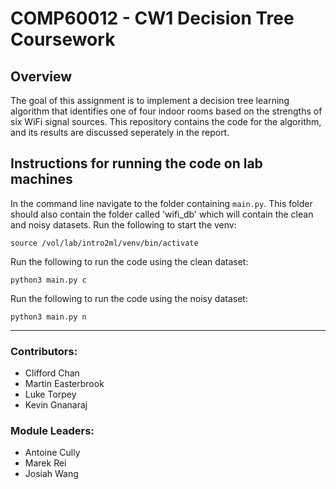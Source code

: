 # COMP60012 - CW1 Decision Tree Coursework

## Overview

The goal of this assignment is to implement a decision tree learning algorithm that identifies one of four indoor rooms based on the strengths of six WiFi signal sources. This repository contains the code for the algorithm, and its results are discussed seperately in the report.

## Instructions for running the code on lab machines

In the command line navigate to the folder containing `main.py`. This folder should also contain the folder called 'wifi_db' which will contain the clean and noisy datasets.
Run the following to start the venv:

```
source /vol/lab/intro2ml/venv/bin/activate
```

Run the following to run the code using the clean dataset:

```
python3 main.py c
```

Run the following to run the code using the noisy dataset:

```
python3 main.py n
```

---

### Contributors:

- Clifford Chan
- Martin Easterbrook
- Luke Torpey
- Kevin Gnanaraj


### Module Leaders:

- Antoine Cully
- Marek Rei
- Josiah Wang
